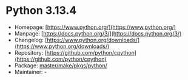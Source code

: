 # Python 3.13.4
 - Homepage: [https://www.python.org/](https://www.python.org/)
 - Manpage: [https://docs.python.org/3/](https://docs.python.org/3/)
 - Changelog: [https://www.python.org/downloads/](https://www.python.org/downloads/)
 - Repository: [https://github.com/python/cpython](https://github.com/python/cpython)
 - Package: [master/make/pkgs/python/](https://github.com/Freetz-NG/freetz-ng/tree/master/make/pkgs/python/)
 - Maintainer: -

